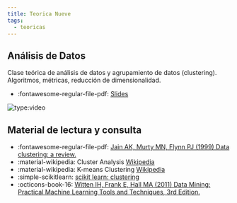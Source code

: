 ```yaml
---
title: Teorica Nueve
tags: 
  - teoricas
---
```


## Análisis de Datos
 Clase teórica de análisis de datos y agrupamiento de datos (clustering). Algoritmos, métricas, reducción de dimensionalidad.

 * :fontawesome-regular-file-pdf: [Slides](dataClustering2023.pdf) 
 
 ![type:video](https://www.youtube.com/embed/vC0myXfaTf8)
 

## Material de lectura y consulta

  * :fontawesome-regular-file-pdf: [Jain AK, Murty MN, Flynn PJ (1999) Data clustering: a review.](jain_99_dataclustering.pdf)
  * :material-wikipedia: Cluster Analysis [Wikipedia](https://en.wikipedia.org/wiki/Cluster_analysis)
  * :material-wikipedia: K-means Clustering [Wikipedia](https://en.wikipedia.org/wiki/K-means_clustering)
  * :simple-scikitlearn: [scikit learn: clustering](https://scikit-learn.org/stable/modules/clustering.html)
  * :octicons-book-16: [Witten IH, Frank E, Hall MA (2011) Data Mining: Practical Machine Learning Tools and Techniques, 3rd Edition.](https://www.sciencedirect.com/book/9780123748560/data-mining-practical-machine-learning-tools-and-techniques)
